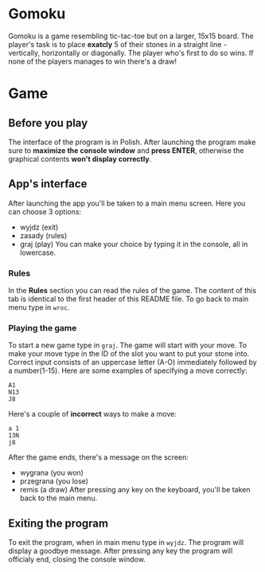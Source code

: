 # Gomoku
Gomoku is a game resembling tic-tac-toe but on a larger, 15x15 board. The player's task is to place **exatcly** 5 of their stones in a straight line - vertically, horizontally or diagonally. The player who's first to do so wins. If none of the players manages to win there's a draw!

# Game

## Before you play
The interface of the program is in Polish. After launching the program make sure to **maximize the console window** and **press ENTER**, otherwise the graphical contents **won't display correctly**.

## App's interface
After launching the app you'll be taken to a main menu screen. Here you can choose 3 options:
* wyjdz (exit)
* zasady (rules)
* graj (play)
You can make your choice by typing it in the console, all in lowercase.

### Rules
In the **Rules** section you can read the rules of the game. The content of this tab is identical to the first header of this README file. To go back to main menu type in `wroc`.

### Playing the game
To start a new game type in `graj`. The game will start with your move. To make your move type in the ID of the slot you want to put your stone into. Correct input consists of an uppercase letter (A-O) immediately followed by a number(1-15). Here are some examples of specifying a move correctly:
```
A1
N13
J8
```
Here's a couple of **incorrect** ways to make a move:
```
a 1
13N
j8
```
After the game ends, there's a message on the screen:
* wygrana (you won)
* przegrana (you lose)
* remis (a draw)
After pressing any key on the keyboard, you'll be taken back to the main menu.

## Exiting the program
To exit the program, when in main menu type in `wyjdz`. The program will display a goodbye message. After pressing any key the program will officialy end, closing the console window.
